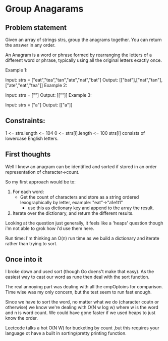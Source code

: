# Group Anagarams
## Problem statement

Given an array of strings strs, group the anagrams together. You can return the answer in any order.

An Anagram is a word or phrase formed by rearranging the letters of a different word or phrase, typically using all the original letters exactly once.

 

Example 1:

Input: strs = ["eat","tea","tan","ate","nat","bat"]
Output: [["bat"],["nat","tan"],["ate","eat","tea"]]
Example 2:

Input: strs = [""]
Output: [[""]]
Example 3:

Input: strs = ["a"]
Output: [["a"]]
 

## Constraints:

1 <= strs.length <= 104
0 <= strs[i].length <= 100
strs[i] consists of lowercase English letters.


## First thoughts 

Well I know an anagram can be identified and sorted if stored in an order representation of character->count. 

So my first approach would be to:
1. For each word:
   * Get the count of characters and store as a string ordered lexographically by letter, example: "eat"->"a1e1t1"
      * use this as dictionary key and append to the array the result.
2. Iterate over the dictionary, and return the different results.

Looking at the question just generally, it feels like a 'heaps' question though i'm not able to grok how i'd use them here. 

Run time: I'm thinking an O(n) run time as we build a dictionary and iterate rather than trying to sort. 

## Once into it

I broke down and used sort (though Go doens't make that easy). As the easiest way to cast our  word as rune then deal with the sort function.


The real annoying part was dealing with all the cmpOptoins for comparison. Time wise was my only concern, but the test seem to run fast enough.

Since we have to sort the word, no matter what we do (character coutn or otherwise) we know we're dealing with O(N w log w) where w is the word and n is word count. We could have gone faster if we used heaps to just know the order.  

Leetcode talks a hot O(N W) for bucketing by count ,but this requires your language ot have a built in sorting/pretty printing function.